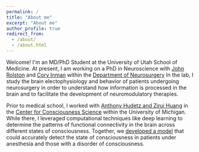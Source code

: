 ```yaml
---
permalink: /
title: "About me"
excerpt: "About me"
author_profile: true
redirect_from:
  - /about/
  - /about.html
---
```


Welcome! I'm an MD/PhD Student at the University of Utah School of Medicine. At present,
I am working on a PhD in Neuroscience with [John Rolston](https://www.rolstonlab.com)
and [Cory Inman](http://inman-lab.com/) within the
[Department of Neurosurgery](https://medicine.utah.edu/neurosurgery/) In the lab, I study the
brain electophysiology and behavior of patients undergoing neurosurgery in order to
understand how information is processed in the brain and to facilitate the development of
 neuromodulatory therapies.

Prior to medical school, I worked with [Anthony Hudetz and Zirui Huang](https://hudetzlab.med.umich.edu) in the
[Center for Consciousness Science](https://consciousness.med.umich.edu) within the University of Michigan.
While there, I leveraged computational techniques like deep learning to determine the patterns of functional
connectivity in the brain across different states of consciousness. Together, we
[developed a model](https://justin-campbell.github.io/files/Publications/2020-Campbell-Hudetz.pdf)
that could accurately detect the state of consciousness in patients under anesthesia and those with a disorder of
consciousness.

